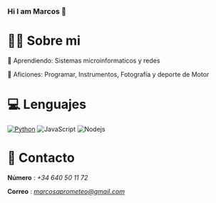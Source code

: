 ### Hi I am Marcos 👋



# 🧑‍💻 Sobre mi 

🎈 Aprendiendo: Sistemas microinformaticos y redes

🎉 Aficiones: Programar, Instrumentos, Fotografía y deporte de Motor

# 💻 Lenguajes 

<a href="https://www.python.org"><img alt="Python" src="https://img.shields.io/badge/Python-14354C?style=for-the-badge&logo=python&logoColor=white"></a>
<a herf = "https://github.com/SlinceDev" a>![JavaScript](https://img.shields.io/badge/javascript-%23323330.svg?style=for-the-badge&logo=javascript&logoColor=%23F7DF1E)</a>
<img alt="Nodejs" src="https://img.shields.io/badge/-Nodejs-43853d?style=flat-square&logo=Node.js&logoColor=white" /></a>



# 📩 Contacto

**Número** : *+34 640 50 11 72*

**Correo** : *marcosaprometeo@gmail.com*


